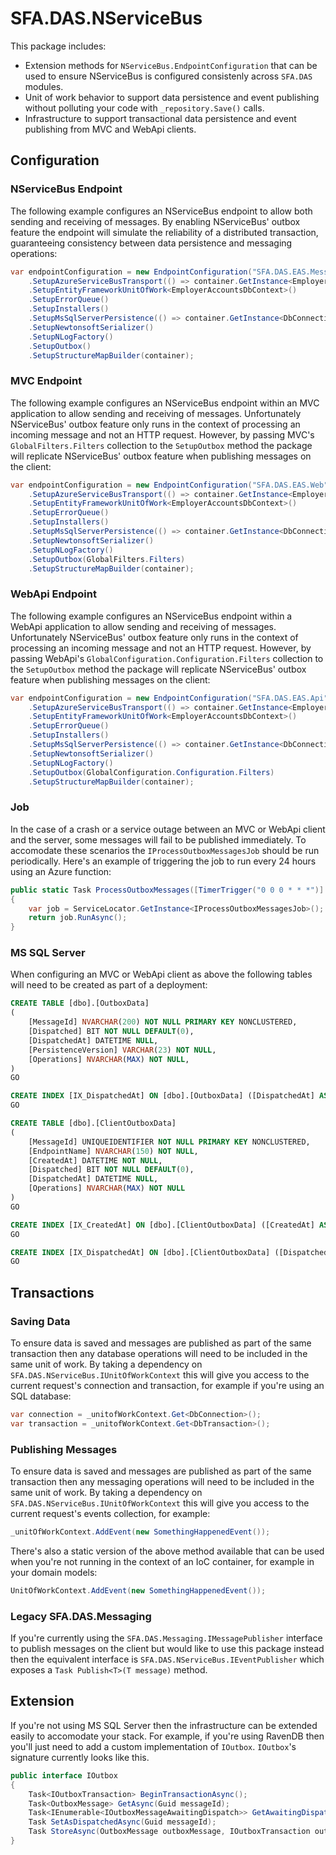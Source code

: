 # SFA.DAS.NServiceBus

This package includes:

* Extension methods for `NServiceBus.EndpointConfiguration` that can be used to ensure NServiceBus is configured consistenly across `SFA.DAS` modules.
* Unit of work behavior to support data persistence and event publishing without polluting your code with `_repository.Save()` calls.
* Infrastructure to support transactional data persistence and event publishing from MVC and WebApi clients.

## Configuration

### NServiceBus Endpoint

The following example configures an NServiceBus endpoint to allow both sending and receiving of messages. By enabling NServiceBus' outbox feature the endpoint will simulate the reliability of a distributed transaction, guaranteeing consistency between data persistence and messaging operations:

```c#
var endpointConfiguration = new EndpointConfiguration("SFA.DAS.EAS.MessageHandlers")
    .SetupAzureServiceBusTransport(() => container.GetInstance<EmployerApprenticeshipsServiceConfiguration>().MessageServiceBusConnectionString)
    .SetupEntityFrameworkUnitOfWork<EmployerAccountsDbContext>()
    .SetupErrorQueue()
    .SetupInstallers()
    .SetupMsSqlServerPersistence(() => container.GetInstance<DbConnection>())
    .SetupNewtonsoftSerializer()
    .SetupNLogFactory()
    .SetupOutbox()
    .SetupStructureMapBuilder(container);
```

### MVC Endpoint

The following example configures an NServiceBus endpoint within an MVC application to allow sending and receiving of messages. Unfortunately NServiceBus' outbox feature only runs in the context of processing an incoming message and not an HTTP request. However, by passing MVC's `GlobalFilters.Filters` collection to the `SetupOutbox` method the package will replicate NServiceBus' outbox feature when publishing messages on the client:

```c#
var endpointConfiguration = new EndpointConfiguration("SFA.DAS.EAS.Web")
    .SetupAzureServiceBusTransport(() => container.GetInstance<EmployerApprenticeshipsServiceConfiguration>().MessageServiceBusConnectionString)
    .SetupEntityFrameworkUnitOfWork<EmployerAccountsDbContext>()
    .SetupErrorQueue()
    .SetupInstallers()
    .SetupMsSqlServerPersistence(() => container.GetInstance<DbConnection>())
    .SetupNewtonsoftSerializer()
    .SetupNLogFactory()
    .SetupOutbox(GlobalFilters.Filters)
    .SetupStructureMapBuilder(container);
```

### WebApi Endpoint

The following example configures an NServiceBus endpoint within a WebApi application to allow sending and receiving of messages. Unfortunately NServiceBus' outbox feature only runs in the context of processing an incoming message and not an HTTP request. However, by passing WebApi's `GlobalConfiguration.Configuration.Filters` collection to the `SetupOutbox` method the package will replicate NServiceBus' outbox feature when publishing messages on the client:

```c#
var endpointConfiguration = new EndpointConfiguration("SFA.DAS.EAS.Api")
    .SetupAzureServiceBusTransport(() => container.GetInstance<EmployerApprenticeshipsServiceConfiguration>().MessageServiceBusConnectionString)
    .SetupEntityFrameworkUnitOfWork<EmployerAccountsDbContext>()
    .SetupErrorQueue()
    .SetupInstallers()
    .SetupMsSqlServerPersistence(() => container.GetInstance<DbConnection>())
    .SetupNewtonsoftSerializer()
    .SetupNLogFactory()
    .SetupOutbox(GlobalConfiguration.Configuration.Filters)
    .SetupStructureMapBuilder(container);
```

### Job

In the case of a crash or a service outage between an MVC or WebApi client and the server, some messages will fail to be published immediately. To accomodate these scenarios the `IProcessOutboxMessagesJob` should be run periodically. Here's an example of triggering the job to run every 24 hours using an Azure function:

```c#
public static Task ProcessOutboxMessages([TimerTrigger("0 0 0 * * *")] TimerInfo timer, TraceWriter logger)
{
    var job = ServiceLocator.GetInstance<IProcessOutboxMessagesJob>();
    return job.RunAsync();
}
```

### MS SQL Server

When configuring an MVC or WebApi client as above the following tables will need to be created as part of a deployment:

```sql
CREATE TABLE [dbo].[OutboxData]
(
    [MessageId] NVARCHAR(200) NOT NULL PRIMARY KEY NONCLUSTERED,
    [Dispatched] BIT NOT NULL DEFAULT(0),
    [DispatchedAt] DATETIME NULL,
    [PersistenceVersion] VARCHAR(23) NOT NULL,
    [Operations] NVARCHAR(MAX) NOT NULL,
)
GO

CREATE INDEX [IX_DispatchedAt] ON [dbo].[OutboxData] ([DispatchedAt] ASC) WHERE [Dispatched] = 1
GO
```

```sql
CREATE TABLE [dbo].[ClientOutboxData]
(
    [MessageId] UNIQUEIDENTIFIER NOT NULL PRIMARY KEY NONCLUSTERED,
    [EndpointName] NVARCHAR(150) NOT NULL,
    [CreatedAt] DATETIME NOT NULL,
    [Dispatched] BIT NOT NULL DEFAULT(0),
    [DispatchedAt] DATETIME NULL,
    [Operations] NVARCHAR(MAX) NOT NULL
)
GO

CREATE INDEX [IX_CreatedAt] ON [dbo].[ClientOutboxData] ([CreatedAt] ASC) WHERE [Dispatched] = 0
GO

CREATE INDEX [IX_DispatchedAt] ON [dbo].[ClientOutboxData] ([DispatchedAt] ASC) WHERE [Dispatched] = 1
GO
```

## Transactions

### Saving Data

To ensure data is saved and messages are published as part of the same transaction then any database operations will need to be included in the same unit of work. By taking a dependency on `SFA.DAS.NServiceBus.IUnitOfWorkContext` this will give you access to the current request's connection and transaction, for example if you're using an SQL database:

```c#
var connection = _unitofWorkContext.Get<DbConnection>();
var transaction = _unitofWorkContext.Get<DbTransaction>();
```

### Publishing Messages

To ensure data is saved and messages are published as part of the same transaction then any messaging operations will need to be included in the same unit of work. By taking a dependency on `SFA.DAS.NServiceBus.IUnitOfWorkContext` this will give you access to the current request's events collection, for example:

```c#
_unitOfWorkContext.AddEvent(new SomethingHappenedEvent());
```

There's also a static version of the above method available that can be used when you're not running in the context of an IoC container, for example in your domain models:

```c#
UnitOfWorkContext.AddEvent(new SomethingHappenedEvent());
```

### Legacy SFA.DAS.Messaging

If you're currently using the `SFA.DAS.Messaging.IMessagePublisher` interface to publish messages on the client but would like to use this package instead then the equivalent interface is `SFA.DAS.NServiceBus.IEventPublisher` which exposes a `Task Publish<T>(T message)` method.

## Extension

If you're not using MS SQL Server then the infrastructure can be extended easily to accomodate your stack. For example, if you're using RavenDB then you'll just need to add a custom implementation of `IOutbox`. `IOutbox`'s signature currently looks like this.

```c#
public interface IOutbox
{
    Task<IOutboxTransaction> BeginTransactionAsync();
    Task<OutboxMessage> GetAsync(Guid messageId);
    Task<IEnumerable<IOutboxMessageAwaitingDispatch>> GetAwaitingDispatchAsync();
    Task SetAsDispatchedAsync(Guid messageId);
    Task StoreAsync(OutboxMessage outboxMessage, IOutboxTransaction outboxTransaction);
}
```
